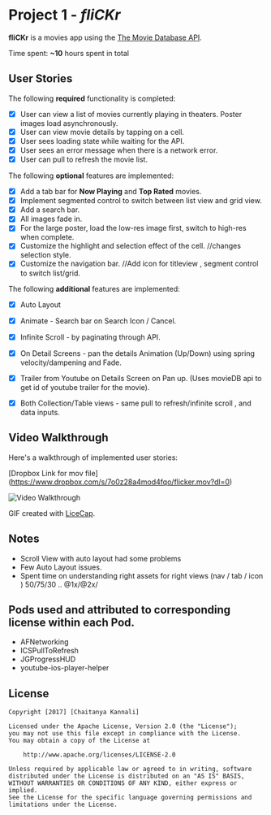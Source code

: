 # Project 1 - *fliCKr*

**fliCKr** is a movies app using the [The Movie Database API](http://docs.themoviedb.apiary.io/#).

Time spent: **~10** hours spent in total

## User Stories

The following **required** functionality is completed:

- [x] User can view a list of movies currently playing in theaters. Poster images load asynchronously.
- [x] User can view movie details by tapping on a cell.
- [x] User sees loading state while waiting for the API.
- [x] User sees an error message when there is a network error.
- [x] User can pull to refresh the movie list.

The following **optional** features are implemented:

- [x] Add a tab bar for **Now Playing** and **Top Rated** movies. 
- [x] Implement segmented control to switch between list view and grid view.  
- [x] Add a search bar.  
- [x] All images fade in.
- [x] For the large poster, load the low-res image first, switch to high-res when complete.
- [x] Customize the highlight and selection effect of the cell.  //changes selection style.
- [x] Customize the navigation bar.   //Add icon for titleview , segment control to switch list/grid.

The following **additional** features are implemented:

- [x] Auto Layout
- [x] Animate - Search bar on Search Icon / Cancel.
- [X] Infinite Scroll - by paginating through API.
- [X] On Detail Screens - pan the details Animation (Up/Down) using spring velocity/dampening  and Fade.
- [x] Trailer from Youtube on Details Screen on Pan up. (Uses movieDB api to get id of youtube trailer for the movie).
- [x] Both Collection/Table views - same pull to refresh/infinite scroll , and data inputs.



## Video Walkthrough

Here's a walkthrough of implemented user stories:


[Dropbox Link for mov file] (https://www.dropbox.com/s/7o0z28a4mod4fqo/flicker.mov?dl=0) 

<img src='https://github.com/eadencode/Flickr/blob/master/flickrgif.gif' title='Video Walkthrough' width='' alt='Video Walkthrough' />

GIF created with [LiceCap](http://www.cockos.com/licecap/).


## Notes

- Scroll View with auto layout had some problems 
- Few Auto Layout issues.
- Spent time on understanding right assets for right views (nav / tab / icon ) 50/75/30 .. @1x/@2x/

## Pods used and attributed to corresponding license within each Pod. 
- AFNetworking
- ICSPullToRefresh
- JGProgressHUD
- youtube-ios-player-helper


## License

    Copyright [2017] [Chaitanya Kannali]

    Licensed under the Apache License, Version 2.0 (the "License");
    you may not use this file except in compliance with the License.
    You may obtain a copy of the License at

        http://www.apache.org/licenses/LICENSE-2.0

    Unless required by applicable law or agreed to in writing, software
    distributed under the License is distributed on an "AS IS" BASIS,
    WITHOUT WARRANTIES OR CONDITIONS OF ANY KIND, either express or implied.
    See the License for the specific language governing permissions and
    limitations under the License.
